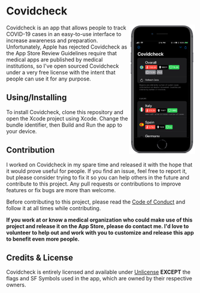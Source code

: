 # Covidcheck
<img src="screenshot.PNG" align="right" width="35%"></img>
Covidcheck is an app that allows people to track COVID-19 cases in an easy-to-use interface to increase awareness and preparation. 
Unfortunately, Apple has rejected Covidcheck as the App Store Review Guidelines require that medical apps are published by medical institutions, so I've open sourced Covidcheck under a very free license with the intent that people can use it for any purpose.

## Using/Installing
To install Covidcheck, clone this repository and open the Xcode project using Xcode. Change the bundle identifier, then Build and Run the app to your device.

## Contribution
I worked on Covidcheck in my spare time and released it with the hope that it would prove useful for people. If you find an issue, feel free to report it, but please consider trying to fix it so you can help others in the future and contribute to this project. Any pull requests or contributions to improve features or fix bugs are more than welcome.

Before contributing to this project, please read the [Code of Conduct](CODE_OF_CONDUCT.md) and follow it at all times while contributing.

**If you work at or know a medical organization who could make use of this project and release it on the App Store, please do contact me. I'd love to volunteer to help out and work with you to customize and release this app to benefit even more people.**

## Credits & License
Covidcheck is entirely licensed and available under [Unlicense](LICENSE) **EXCEPT** the flags and SF Symbols used in the app, which are owned by their respective owners.
